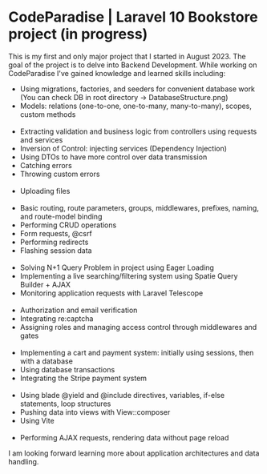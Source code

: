 <h1>CodeParadise | Laravel 10 Bookstore project (in progress)</h1>

<p>This is my first and only major project that I started in August 2023. The goal of the project is to delve into Backend Development.  While working on CodeParadise I've gained knowledge and learned skills including:</p>

<ul>
    <li>Using migrations, factories, and seeders for convenient database work (You can check DB in root directory -> DatabaseStructure.png)</li>
    <li>Models: relations (one-to-one, one-to-many, many-to-many), scopes, custom methods</li>
<br>
    <li>Extracting validation and business logic from controllers using requests and services</li>
    <li>Inversion of Control: injecting services (Dependency Injection)</li>
    <li>Using DTOs to have more control over data transmission</li>
    <li>Catching errors</li>
    <li>Throwing custom errors</li>
<br>
    <li>Uploading files</li>
<br>
    <li>Basic routing, route parameters, groups, middlewares, prefixes, naming, and route-model binding</li>
    <li>Performing CRUD operations</li>
    <li>Form requests, @csrf</li>
    <li>Performing redirects</li>
    <li>Flashing session data</li>
<br> 
    <li>Solving N+1 Query Problem in project using Eager Loading </li>
    <li>Implementing a live searching/filtering system using Spatie Query Builder + AJAX</li>
    <li>Monitoring application requests with Laravel Telescope</li>
<br>    
    <li>Authorization and email verification</li>
    <li>Integrating re:captcha</li>
    <li>Assigning roles and managing access control through middlewares and gates</li>
<br>
    <li>Implementing a cart and payment system: initially using sessions, then with a database</li>
    <li>Using database transactions</li>
    <li>Integrating the Stripe payment system</li>
<br>
    <li>Using blade @yield and @include directives, variables, if-else statements, loop structures </li>
    <li>Pushing data into views with View::composer</li>
    <li>Using Vite</li>
<br>
    <li>Performing AJAX requests, rendering data without page reload </li>
</ul>

<p>I am looking forward learning more about application architectures and data handling.</p>
